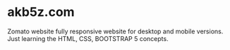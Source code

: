 # akb5z.com
Zomato website fully responsive website for desktop and mobile versions. Just learning the HTML, CSS, BOOTSTRAP 5 concepts.
